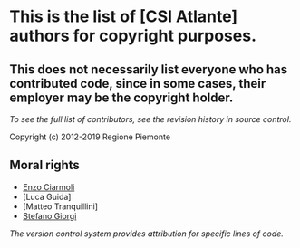 # This is the list of [CSI Atlante] authors for copyright purposes.
## This does not necessarily list everyone who has contributed code, since in some cases, their employer may be the copyright holder.  

_To see the full list of contributors, see the revision history in source control._

Copyright (c) 2012-2019 Regione Piemonte

## Moral rights

  * [Enzo Ciarmoli]( https://github.com/enzo-ciarmoli )
  * [Luca Guida]
  * [Matteo Tranquillini]
  * [Stefano Giorgi]( https://github.com/stefano-giorgi )
  
_The version control system provides attribution for specific lines of code._

